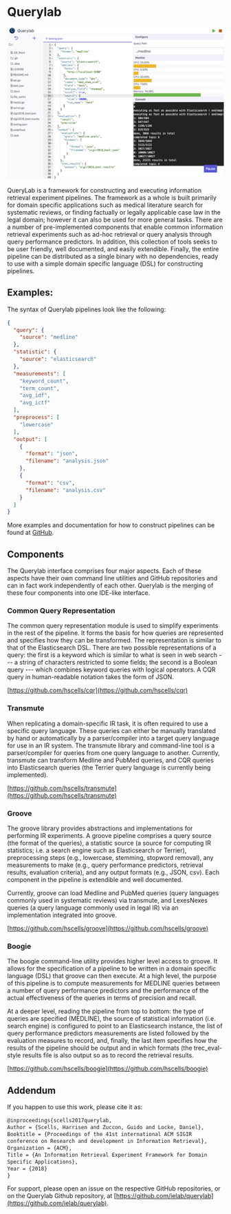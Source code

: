 # Querylab

![home](assets/images/home.png)

QueryLab is a framework for constructing and executing information retrieval experiment pipelines. The framework
as a whole is built primarily for domain specific applications such as medical literature search for systematic
reviews, or finding factually or legally applicable case law in the legal domain; however it can also be used
for more general tasks. There are a number of pre-implemented components that enable common information
retrieval experiments such as ad-hoc retrieval or query analysis through query performance predictors. In
addition, this collection of tools seeks to be user friendly, well documented, and easily extendible. Finally,
the entire pipeline can be distributed as a single binary with no dependencies, ready to use with a simple
domain specific language (DSL) for constructing pipelines.

## Examples:

The syntax of Querylab pipelines look like the following:

```json
{
  "query": {
    "source": "medline"
  },
  "statistic": {
    "source": "elasticsearch"
  },
  "measurements": [
    "keyword_count",
    "term_count",
    "avg_idf",
    "avg_ictf"
  ],
  "preprocess": [
    "lowercase"
  ],
  "output": [
    {
      "format": "json",
      "filename": "analysis.json"
    },
    {
      "format": "csv",
      "filename": "analysis.csv"
    }
  ]
}
```

More examples and documentation for how to construct pipelines can be found at [GitHub](https://github.com/ielab/querylab).

## Components

The Querylab interface comprises four major aspects. Each of these aspects have their
own command line utilities and GitHub repositories and can in fact work independently of
each other. Querylab is the merging of these four components into one IDE-like interface.

### Common Query Representation

﻿The common query representation module is used to simplify experiments in the rest of the pipeline. It forms the
basis for how queries are represented and specifies how they can be transformed. The representation is similar
to that of the Elasticsearch DSL. There are two possible representations of a query: the first is a keyword
which is similar to what is seen in web search --- a string of characters restricted to some fields; the second
is a Boolean query --- which combines keyword queries with logical operators. A CQR query in human-readable
notation takes the form of JSON.

[https://github.com/hscells/cqr](https://github.com/hscells/cqr)

### Transmute

﻿When replicating a domain-specific IR task, it is often required to use a specific query
language. These queries can either be manually translated by
hand or automatically by a parser/compiler into a target query language for use in an IR system. The
transmute library and command-line tool is a parser/compiler for queries from one query language to
another. Currently, transmute can transform Medline and PubMed queries, and CQR queries into
Elasticsearch queries (the Terrier query language is currently being implemented).</p>

[https://github.com/hscells/transmute](https://github.com/hscells/transmute)

### Groove

﻿The groove library provides abstractions and implementations for performing IR experiments. A
groove pipeline comprises a query source (the format of the queries), a statistic source (a source for
computing IR statistics; i.e. a search engine such as Elasticsearch or Terrier), preprocessing steps (e.g.,
lowercase, stemming, stopword removal), any measurements to make (e.g., query performance predictors, retrieval
results, evaluation criteria), and any output formats (e.g., JSON, csv). Each component in the
pipeline is extendible and well documented.

Currently, groove can load Medline and PubMed queries (query languages commonly used in systematic
reviews) via transmute, and LexesNexes queries (a query language commonly used in legal IR) via an
implementation integrated into groove.

[https://github.com/hscells/groove](https://github.com/hscells/groove)

### Boogie

﻿The boogie command-line utility provides higher level access to groove. It allows for the
specification of a pipeline to be written in a domain specific language (DSL) that groove can then
execute. At a high level, the purpose of this pipeline is to compute measurements for MEDLINE queries between a
number of query performance predictors and the performance of the actual effectiveness of the queries in terms
of precision and recall.

At a deeper level, reading the pipeline from top to bottom: the type of queries are specified
(MEDLINE), the source of statistical information (i.e. search engine) is configured to point to an
Elasticsearch instance, the list of query performance predictors measurements are listed followed by the
evaluation measures to record, and, finally, the last item specifies how the results of the pipeline should be
output and in which formats (the trec_eval-style results file is also output so as to record the
retrieval results.

[https://github.com/hscells/boogie](https://github.com/hscells/boogie)

## Addendum

If you happen to use this work, please cite it as:

```
@inproceedings{scells2017querylab,
Author = {Scells, Harrisen and Zuccon, Guido and Locke, Daniel},
Booktitle = {Proceedings of the 41st international ACM SIGIR conference on Research and development in Information Retrieval},
Organization = {ACM},
Title = {﻿An Information Retrieval Experiment Framework for Domain Specific Applications},
Year = {2018}
}
```

For support, please open an issue on the respective GitHub repositories, or on the Querylab Github
repository, at [https://github.com/ielab/querylab](https://github.com/ielab/querylab).

